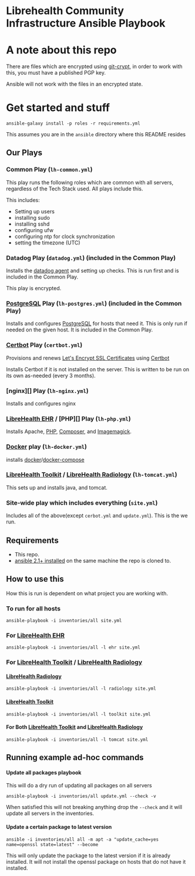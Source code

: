 Librehealth Community Infrastructure Ansible Playbook
======================

# A note about this repo
There are files which are encrypted using [git-crypt][], in order to work with this, you must have a published PGP key.

Ansible will not work with the files in an encrypted state.

# Get started and stuff

`ansible-galaxy install -p roles -r requirements.yml`

This assumes you are in the `ansible` directory where this README resides

## Our Plays


### Common Play (`lh-common.yml`)
This play runs the following roles which are common with all servers, regardless of the Tech Stack used. All plays include this.

This includes:

- Setting up users
- installing sudo
- installing sshd
- configuring ufw
- configuring ntp for clock synchronization
- setting the timezone (UTC)

### Datadog Play (`datadog.yml`) (included in the Common Play)
Installs the [datadog agent](https://datadog.com) and setting up checks. This is run first and is included in the Common Play.

This play is encrypted.

### [PostgreSQL][] Play (`lh-postgres.yml`) (included in the Common Play)
Installs and configures [PostgreSQL][] for hosts that need it. This is only run if needed on the given host. It is included in the Common Play.

### [Certbot][] Play (`certbot.yml`)
Provisions and renews [Let's Encrypt SSL Certificates](https://letsencrypt.org) using [Certbot][]

Installs Certbot if it is not installed on the server. This is written to be run on its own as-needed (every 3 months).

### [nginx][] Play (`lh-nginx.yml`)
Installs and configures nginx

### [LibreHealth EHR][] / [PHP][] Play (`lh-php.yml`)
Installs Apache, [PHP](https://php.net), [Composer](https://getcomposer.org), and [Imagemagick](https://www.imagemagick.org/script/index.php).

### [Docker][] play (`lh-docker.yml`)
installs [docker](https://docs.docker.com/engine/)/[docker-compose](https://docs.docker.com/compose/)

### [LibreHealth Toolkit][] / [LibreHealth Radiology][] (`lh-tomcat.yml`)
This sets up and installs java, and tomcat.


### Site-wide play which includes everything (`site.yml`)
Includes all of the above(except `cerbot.yml` and `update.yml`). This is the we run.

## Requirements
* This repo.
* [ansible  2.1+ installed](http://docs.ansible.com/ansible/intro_installation.html) on the same machine the repo is cloned to.


## How to use this
How this is run is dependent on what project you are working with.
### To run for all hosts

`ansible-playbook -i inventories/all site.yml`

### For [LibreHealth EHR][]

`ansible-playbook -i inventories/all -l ehr site.yml`

### For [LibreHealth Toolkit][] / [LibreHealth Radiology][]

#### [LibreHealth Radiology][]

`ansible-playbook -i inventories/all -l radiology site.yml`

#### [LibreHealth Toolkit][]

`ansible-playbook -i inventories/all -l toolkit site.yml`

#### For Both [LibreHealth Toolkit][] and [LibreHealth Radiology][]

`ansible-playbook -i inventories/all -l tomcat site.yml`

## Running example ad-hoc commands

#### Update all packages playbook
This will do a dry run of updating all packages on all servers

`ansible-playbook -i inventories/all update.yml --check -v`

When satisfied this will not breaking anything drop the `--check` and it will update all servers in the inventories.

#### Update a certain package to latest version

`ansible -i inventories/all all -m apt -a "update_cache=yes name=openssl state=latest" --become`

This will only update the package to the latest version if it is already installed.  It will not install the openssl package on hosts that do not have it installed.

[Certbot]: https://certbot.eff.org
[git-crypt]: https://github.com/AGWA/git-crypt
[LibreHealth EHR]: https://librehealth.io/projects/lh-ehr
[LibreHealth Radiology]: https://librehealth.io/projects/lh-radiology
[LibreHealth Toolkit]: https://librehealth.io/projects/lh-toolkit
[PostgreSQL]: https://www.postgresql.org
[Docker]: https://docs.docker.com
